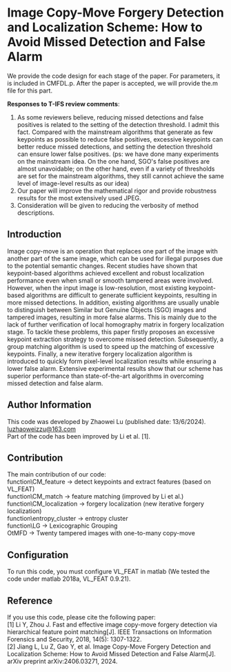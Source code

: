 # Image Copy-Move Forgery Detection and Localization Scheme: How to Avoid Missed Detection and False Alarm
We provide the code design for each stage of the paper. For parameters, it is included in CMFDL.p. After the paper is accepted, we will provide the.m file for this part. </p>

**Responses to T-IFS review comments**: </p>
1. As some reviewers believe, reducing missed detections and false positives is related to the setting of the detection threshold. I admit this fact. Compared with the mainstream algorithms that generate as few keypoints as possible to reduce false positives, excessive keypoints can better reduce missed detections, and setting the detection threshold can ensure lower false positives. (ps: we have done many experiments on the mainstream idea. On the one hand, SGO's false positives are almost unavoidable; on the other hand, even if a variety of thresholds are set for the mainstream algorithms, they still cannot achieve the same level of image-level results as our idea)
2. Our paper will improve the mathematical rigor and provide robustness results for the most extensively used JPEG.
3. Consideration will be given to reducing the verbosity of method descriptions.

## Introduction
<p>Image copy-move is an operation that replaces one part of the image with another part of the same image, which can be used for illegal purposes due to the potential semantic changes. Recent studies have shown that keypoint-based algorithms achieved excellent and robust localization performance even when small or smooth tampered areas were involved. However, when the input image is low-resolution, most existing keypoint-based algorithms are difficult to generate sufficient keypoints, resulting in more missed detections. In addition, existing algorithms are usually unable to distinguish between Similar but Genuine Objects (SGO) images and tampered images, resulting in more false alarms. This is mainly due to the lack of further verification of local homography matrix in forgery localization stage. To tackle these problems, this paper firstly proposes an excessive keypoint extraction strategy to overcome missed detection. Subsequently, a group matching algorithm is used to speed up the matching of excessive keypoints. Finally, a new iterative forgery localization algorithm is introduced to quickly form pixel-level localization results while ensuring a lower false alarm. Extensive experimental results show that our scheme has superior performance than state-of-the-art algorithms in overcoming missed detection and false alarm.</p>

## Author Information
This code was developed by Zhaowei Lu (published date: 13/6/2024). <br />
luzhaoweizzu@163.com <br />
Part of the code has been improved by Li et al. [1].

## Contribution
The main contribution of our code: <br />
function\CM_feature -> detect keypoints and extract features (based on VL_FEAT) <br />
function\CM_match -> feature matching (improved by Li et al.) <br />
function\CM_localization -> forgery localization (new iterative forgery localization) <br />
function\entropy_cluster -> entropy cluster <br />
function\LG -> Lexicographic Grouping <br />
OtMFD -> Twenty tampered images with one-to-many copy-move <br />

## Configuration
To run this code, you must configure VL_FEAT in matlab (We tested the code under matlab 2018a, VL_FEAT 0.9.21).

## Reference
If you use this code, please cite the following paper: <br />
[1] Li Y, Zhou J. Fast and effective image copy-move forgery detection via hierarchical feature point matching[J]. IEEE Transactions on Information Forensics and Security, 2018, 14(5): 1307-1322. <br />
[2] Jiang L, Lu Z, Gao Y, et al. Image Copy-Move Forgery Detection and Localization Scheme: How to Avoid Missed Detection and False Alarm[J]. arXiv preprint arXiv:2406.03271, 2024.
